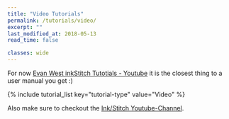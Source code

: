 ```yaml
---
title: "Video Tutorials"
permalink: /tutorials/video/
excerpt: ""
last_modified_at: 2018-05-13
read_time: false

classes: wide
---
```


For now [Evan West inkStitch Tutotials - Youtube](https://www.youtube.com/watch?v=w7ZjgxdcAp4&list=PLMNtO24YQeCzjclRoMFO-fZFu4TrZUKs3) it is the closest thing to a user manual you get :)

{% include tutorial_list key="tutorial-type" value="Video" %}

Also make sure to checkout the [Ink/Stitch Youtube-Channel](https://www.youtube.com/channel/UCJCDCFuT_xQoI55e10HRiRw).
